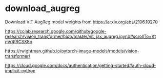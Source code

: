 # download_augreg
Download ViT AugReg model weights from https://arxiv.org/abs/2106.10270

https://colab.research.google.com/github/google-research/vision_transformer/blob/master/vit_jax_augreg.ipynb#scrollTo=KtmV4tRCSX8n

https://rwightman.github.io/pytorch-image-models/models/vision-transformer/

https://cloud.google.com/docs/authentication/getting-started#auth-cloud-implicit-python

